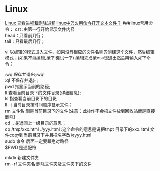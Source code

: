# Linux

[Linux 查看进程和删除进程](http://www.cnblogs.com/lucyjiayou/archive/2012/02/24/2366194.html)
[linux中怎么用命令打开文本文件？](http://zhidao.baidu.com/link?url=NfcTZ-nKnMTecC0c_BGHQ24m6A4ZE0xRgKOZdyTctjxKTQ-2goyNR2FWjuSFYbPsh3w-tkvsBM-ZWg1t3Lgjga)
###linux常用命令：
cat :由第一行开始显示文件内容  
head：只看前几行；  
tail：只看最后几行；  

vi   以编辑的模式进入文件，如果没有相应的文件名则先创建这个文件，然后编辑模式；(如果不能编辑,按下i键试一下)
编辑完成按esc键退出然后再输入如下命令；

:wq  保存并退出;:wq!  
:q!  不保存并退出;  
pwd 指显示当前的路径;  
ll  查看当前目录下的文件目录(详细信息);  
ls  指查看当前目录下的目录;  
ll –t  当前目录按时间顺序显示文件；  
rm 文件名:删除当前目录下的文件(注意：此操作不会把文件放到回收站而是直接删除)  
cd  ..  是返回上一级目录的意思；  
cp /tmp/xxx.html  ./yyy.html :这个命令的意思是说把tmpt  目录下的xxx.html 文件copy到当前目录下并且把名字改为yyy.html   
sudo 命令 后面一定要跟绝对路径  
$PWD 是通配符

mkdir:新建文件夹  
rm -rf 文件夹名:删除文件夹及文件夹下的文件    
